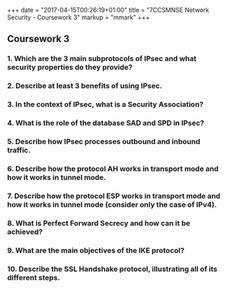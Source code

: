 +++
date = "2017-04-15T00:26:19+01:00"
title = "7CCSMNSE Network Security - Coursework 3"
markup = "mmark"
+++

## Coursework 3

### 1. Which are the 3 main subprotocols of IPsec and what security properties do they provide?


### 2. Describe at least 3 benefits of using IPsec.

### 3. In the context of IPsec, what is a Security Association?


### 4. What is the role of the database SAD and SPD in IPsec?


### 5. Describe how IPsec processes outbound and inbound traffic.

### 6. Describe how the protocol AH works in transport mode and how it works in tunnel mode.

### 7. Describe how the protocol ESP works in transport mode and how it works in tunnel mode (consider only the case of IPv4).

### 8. What is Perfect Forward Secrecy and how can it be achieved?

### 9. What are the main objectives of the IKE protocol?


### 10. Describe the SSL Handshake protocol, illustrating all of its different steps.
